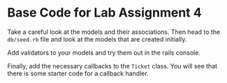 # Base Code for Lab Assignment 4

Take a careful look at the models and their associations.
Then head to the `db/seed.rb` file and look at the models that are created initially.

Add validators to your models and try them out in the rails console.

Finally, add the necessary callbacks to the `Ticket` class. You will see that there is some starter code for a callback handler.
